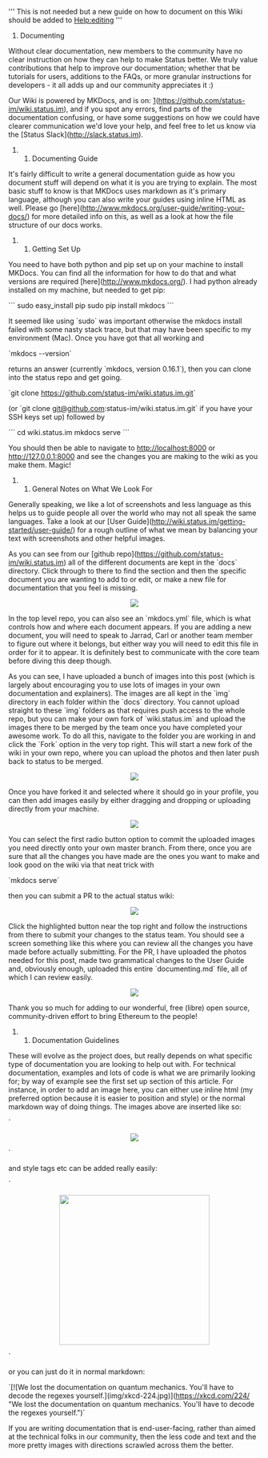 ''' This is not needed but a new guide on how to document on this Wiki
should be added to [Help:editing](Help:editing "wikilink") '''

1.  Documenting

Without clear documentation, new members to the community have no clear
instruction on how they can help to make Status better. We truly value
contributions that help to improve our documentation; whether that be
tutorials for users, additions to the FAQs, or more granular
instructions for developers - it all adds up and our community
appreciates it :)

Our Wiki is powered by MKDocs, and is on:
[1](https://github.com/status-im/wiki.status.im)(https://github.com/status-im/wiki.status.im),
and if you spot any errors, find parts of the documentation confusing,
or have some suggestions on how we could have clearer communication we'd
love your help, and feel free to let us know via the \[Status
Slack\](http://slack.status.im).

1.  1.  Documenting Guide

It's fairly difficult to write a general documentation guide as how you
document stuff will depend on what it is you are trying to explain. The
most basic stuff to know is that MKDocs uses markdown as it's primary
language, although you can also write your guides using inline HTML as
well. Please go
\[here\](http://www.mkdocs.org/user-guide/writing-your-docs/) for more
detailed info on this, as well as a look at how the file structure of
our docs works.

1.  1.  Getting Set Up

You need to have both python and pip set up on your machine to install
MKDocs. You can find all the information for how to do that and what
versions are required \[here\](http://www.mkdocs.org/). I had python
already installed on my machine, but needed to get pip:

\`\`\` sudo easy_install pip sudo pip install mkdocs \`\`\`

It seemed like using \`sudo\` was important otherwise the mkdocs install
failed with some nasty stack trace, but that may have been specific to
my environment (Mac). Once you have got that all working and

\`mkdocs --version\`

returns an answer (currently \`mkdocs, version 0.16.1\`), then you can
clone into the status repo and get going.

\`git clone <https://github.com/status-im/wiki.status.im.git>\`

(or \`git clone git@github.com:status-im/wiki.status.im.git\` if you
have your SSH keys set up) followed by

\`\`\` cd wiki.status.im mkdocs serve \`\`\`

You should then be able to navigate to <http://localhost:8000> or
<http://127.0.0.1:8000> and see the changes you are making to the wiki
as you make them. Magic\!

1.  1.  General Notes on What We Look For

Generally speaking, we like a lot of screenshots and less language as
this helps us to guide people all over the world who may not all speak
the same languages. Take a look at our \[User
Guide\](http://wiki.status.im/getting-started/user-guide/) for a rough
outline of what we mean by balancing your text with screenshots and
other helpful images.

As you can see from our \[github
repo\](https://github.com/status-im/wiki.status.im) all of the different
documents are kept in the \`docs\` directory. Click through to there to
find the section and then the specific document you are wanting to add
to or edit, or make a new file for documentation that you feel is
missing.

<center>

<img src="../img/status-wiki.png" />

</center>

In the top level repo, you can also see an \`mkdocs.yml\` file, which is
what controls how and where each document appears. If you are adding a
new document, you will need to speak to Jarrad, Carl or another team
member to figure out where it belongs, but either way you will need to
edit this file in order for it to appear. It is definitely best to
communicate with the core team before diving this deep though.

As you can see, I have uploaded a bunch of images into this post (which
is largely about encouraging you to use lots of images in your own
documentation and explainers). The images are all kept in the \`img\`
directory in each folder within the \`docs\` directory. You cannot
upload straight to these \`img\` folders as that requires push access to
the whole repo, but you can make your own fork of \`wiki.status.im\` and
upload the images there to be merged by the team once you have completed
your awesome work. To do all this, navigate to the folder you are
working in and click the \`Fork\` option in the very top right. This
will start a new fork of the wiki in your own repo, where you can upload
the photos and then later push back to status to be merged.

<center>

<img src="../img/img-location.png" />

</center>

Once you have forked it and selected where it should go in your profile,
you can then add images easily by either dragging and dropping or
uploading directly from your machine.

<center>

<img src="../img/forking-repo.png" />

</center>

You can select the first radio button option to commit the uploaded
images you need directly onto your own master branch. From there, once
you are sure that all the changes you have made are the ones you want to
make and look good on the wiki via that neat trick with

\`mkdocs serve\`

then you can submit a PR to the actual status wiki:

<center>

<img src="../img/pull-request.png" />

</center>

Click the highlighted button near the top right and follow the
instructions from there to submit your changes to the status team. You
should see a screen something like this where you can review all the
changes you have made before actually submitting. For the PR, I have
uploaded the photos needed for this post, made two grammatical changes
to the User Guide and, obviously enough, uploaded this entire
\`documenting.md\` file, all of which I can review easily.

<center>

<img src="../img/comparing-pr.png" />

</center>

Thank you so much for adding to our wonderful, free (libre) open source,
community-driven effort to bring Ethereum to the people\!

1.  1.  Documentation Guidelines

These will evolve as the project does, but really depends on what
specific type of documentation you are looking to help out with. For
technical documentation, examples and lots of code is what we are
primarily looking for; by way of example see the first set up section of
this article. For instance, in order to add an image here, you can
either use inline html (my preferred option because it is easier to
position and style) or the normal markdown way of doing things. The
images above are inserted like so:

\`

<center>

<img src="../img/status-wiki.png" />

</center>

\`

and style tags etc can be added really easily:

\`

<center>

<img src="../img/status-wiki.png" style="width:300px" />

</center>

\`

or you can just do it in normal markdown:

\`\[\!\[We lost the documentation on quantum mechanics. You'll have to
decode the regexes yourself.\](img/xkcd-224.jpg)\](https://xkcd.com/224/
"We lost the documentation on quantum mechanics. You'll have to decode
the regexes yourself.")\`

If you are writing documentation that is end-user-facing, rather than
aimed at the technical folks in our community, then the less code and
text and the more pretty images with directions scrawled across them the
better.